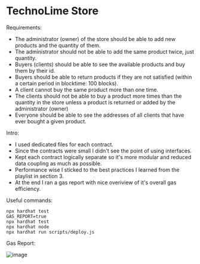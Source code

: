 # TechnoLime Store

Requirements:
- The administrator (owner) of the store should be able to add new products and the quantity of them.
- The administrator should not be able to add the same product twice, just quantity.
- Buyers (clients) should be able to see the available products and buy them by their id.
- Buyers should be able to return products if they are not satisfied (within a certain period in blocktime: 100 blocks).
- A client cannot buy the same product more than one time.
- The clients should not be able to buy a product more times than the quantity in the store unless a product is returned or added by the administrator (owner)
- Everyone should be able to see the addresses of all clients that have ever bought a given product.


Intro:
- I used dedicated files for each contract. 
- Since the contracts were small I didn't see the point of using interfaces. 
- Kept each contract logically separate so it's more modular and reduced data coupling as much as possible.
- Performance wise I sticked to the best practices I learned from the playlist in section 3.
- At the end I ran a gas report with nice overiview of it's overall gas efficiency.

Useful commands:

```shell
npx hardhat test
GAS_REPORT=true 
npx hardhat test
npx hardhat node
npx hardhat run scripts/deploy.js
```

Gas Report:

![image](https://user-images.githubusercontent.com/30548703/185395987-848ace9a-9252-40e5-beeb-0eb235bb67fd.png)

